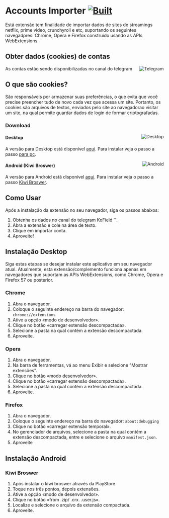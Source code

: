 # Accounts Importer  [![Built](https://img.shields.io/badge/feito%20com-javascript-yellow?style=for-the-badge)](https://github.com/rafahsilv247/Accounts-Importer/releases/latest) 

Está extensão tem finalidade de importar dados de sites de streamings netflix, prime video, crunchyroll e etc, suportando os seguintes navegadpres: Chrome, Opera e Firefox construído usando as APIs WebExtensions.

## Obter dados (cookies) de contas

As contas estão sendo disponibilizadas no canal do telegram
<a href="https://t.me/KoField" target="_blank"><img align="right" alt="Telegram" src="https://img.shields.io/badge/Telegram-2CA5E0?style=for-the-badge&logo=telegram&logoColor=white"></a>

## O que são cookies? 
São responsáveis por armazenar suas preferências, o que evita que você precise preencher tudo de novo cada vez que acessa um site. Portanto, os cookies são arquivos de textos, enviados pelo site ao navegadorao visitar um site, na qual permite guardar dados de login de formar criptografadas.

### Download 

<a href="https://github.com/rafahsilv247/Accounts-Importer/releases/latest"  target="_blank"><img align="right" alt="Desktop" src="https://img.shields.io/badge/desktop-v1.0-violet?style=for-the-badge&logo=windows"></a>
#### Desktop

A versão para Desktop está disponível [aqui](https://github.com/rafahsilv247/Accounts-Importer/releases/latest). 
Para instalar veja o passo a passo [para pc](https://t.me/kofield).

<a href="https://github.com/rafahsilv247/Accounts-Importer/releases/latest"  target="_blank"><img align="right" alt="Android" src="https://img.shields.io/badge/android-v1.0-violet?style=for-the-badge&logo=android"></a>

#### Android (Kiwi Broswer)

A versão para Android está disponível [aqui](https://github.com/rafahsilv247/Accounts-Importer/releases/latest). 
Para instalar veja o passo a passo [Kiwi Broswer](https://t.me/kofield).

## Como Usar

Após a instalação da extensão no seu navegador, siga os passos abaixos:

1. Obtenha os dados no canal do telegram KoField ™.
2. Abra a extensão e cole na área de texto.
3. Clique em importar conta.
4. Aproveite!

## Instalação  Desktop

Siga estas etapas se desejar instalar este aplicativo em seu navegador atual. Atualmente, esta extensão/complemento funciona apenas em navegadores que suportam as APIs WebExtensions, como Chrome, Opera e Firefox 57 ou posterior.

### Chrome

1. Abra o navegador.
2. Coloque o seguinte endereço na barra do navegador: ```chrome://extensions```
3. Ative a opção  «modo de desenvolvedor».
4. Clique no botão «carregar extensão descompactada».
5. Selecione a pasta na qual contém a extensão descompactada.
6. Aproveite.

### Opera

1. Abra o navegador.
2. Na barra de ferramentas, vá ao menu Exibir e selecione "Mostrar extensões".
3. Clique no botão «modo desenvolvedor».
4. Clique no botão «carregar extensão descompactada».
5. Selecione a pasta na qual contém a extensão descompactada.
6. Aproveite.

### Firefox

1. Abra o navegador.
2. Coloque o seguinte endereço na barra do navegador: ```about:debugging```
3. Clique no botão «carregar extensão temporal».
4. No gerenciador de arquivos, selecione a pasta na qual contém a extensão descompactada, entre e selecione o arquivo ```manifest.json```.
5. Aproveite


## Instalação Android

### Kiwi Broswer

1. Após instalar o kiwi broswer através da PlayStore.
2. Toque nos três pontos, depois extensões.
3. Ative a opção  «modo de desenvolvedor».
4. Clique no botão «from .zip/ .crx. .user.js».
5. Localize e selecione o arquivo da extensão compactada.
6. Aproveite.
